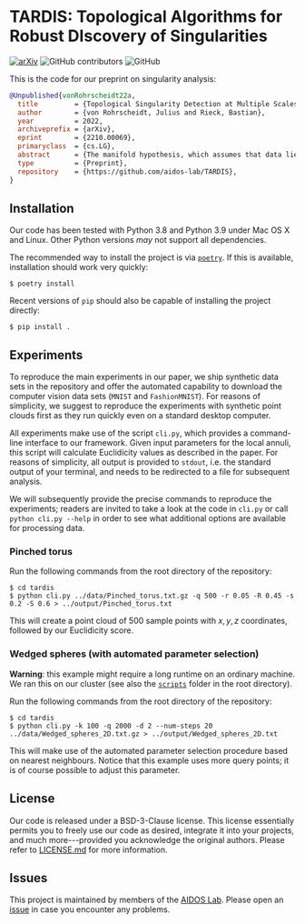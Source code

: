 # TARDIS: Topological Algorithms for Robust DIscovery of Singularities

[![arXiv](https://img.shields.io/badge/arXiv-2210.00069-b31b1b.svg)](https://arxiv.org/abs/2210.00069) ![GitHub contributors](https://img.shields.io/github/contributors/aidos-lab/TARDIS) ![GitHub](https://img.shields.io/github/license/aidos-lab/TARDIS)

This is the code for our preprint on singularity analysis:

```bibtex
@Unpublished{vonRohrscheidt22a,
  title         = {Topological Singularity Detection at Multiple Scales},
  author        = {von Rohrscheidt, Julius and Rieck, Bastian},
  year          = 2022,
  archiveprefix = {arXiv},
  eprint        = {2210.00069},
  primaryclass  = {cs.LG},
  abstract      = {The manifold hypothesis, which assumes that data lie on or close to an unknown manifold of low intrinsic dimensionality, is a staple of modern machine learning research. However, recent work has shown that real-world data exhibit distinct non-manifold structures, which result in singularities that can lead to erroneous conclusions about the data. Detecting such singularities is therefore crucial as a precursor to interpolation and inference tasks. We address detecting singularities by developing (i) persistent local homology, a new topology-driven framework for quantifying the intrinsic dimension of a data set locally, and (ii) Euclidicity, a topology-based multi-scale measure for assessing the 'manifoldness' of individual points. We show that our approach can reliably identify singularities of complex spaces, while also capturing singular structures in real-world data sets.},
  type          = {Preprint},
  repository    = {https://github.com/aidos-lab/TARDIS},
}
```

## Installation

Our code has been tested with Python 3.8 and Python 3.9 under Mac OS
X and Linux. Other Python versions *may* not support all dependencies.

The recommended way to install the project is via [`poetry`](https://python-poetry.org/).
If this is available, installation should work very quickly:

    $ poetry install

Recent versions of `pip` should also be capable of installing the
project directly:

    $ pip install .

## Experiments

To reproduce the main experiments in our paper, we ship synthetic data
sets in the repository and offer the automated capability to download
the computer vision data sets&nbsp;(`MNIST` and `FashionMNIST`). For
reasons of simplicity, we suggest to reproduce the experiments with
synthetic point clouds first as they run quickly even on a standard
desktop computer.

All experiments make use of the script `cli.py`, which provides
a command-line interface to our framework. Given input parameters for
the local annuli, this script will calculate Euclidicity values as
described in the paper. For reasons of simplicity, all output is
provided to `stdout`, i.e. the standard output of your terminal, and
needs to be redirected to a file for subsequent analysis.

We will subsequently provide the precise commands to reproduce the
experiments; readers are invited to take a look at the code in `cli.py`
or call `python cli.py --help` in order to see what additional options
are available for processing data.

### Pinched torus

Run the following commands from the root directory of the repository:

    $ cd tardis
    $ python cli.py ../data/Pinched_torus.txt.gz -q 500 -r 0.05 -R 0.45 -s 0.2 -S 0.6 > ../output/Pinched_torus.txt

This will create a point cloud of 500 sample points with $x, y, z$
coordinates, followed by our Euclidicity score.

### Wedged spheres (with automated parameter selection)

**Warning**: this example might require a long runtime on an ordinary
machine. We ran this on our cluster (see also the [`scripts`](./scripts)
folder in the root directory).

Run the following commands from the root directory of the repository:

    $ cd tardis
    $ python cli.py -k 100 -q 2000 -d 2 --num-steps 20 ../data/Wedged_spheres_2D.txt.gz > ../output/Wedged_spheres_2D.txt

This will make use of the automated parameter selection procedure based
on nearest neighbours. Notice that this example uses more query
points; it is of course possible to adjust this parameter.

## License

Our code is released under a BSD-3-Clause license. This license
essentially permits you to freely use our code as desired, integrate it
into your projects, and much more---provided you acknowledge the
original authors. Please refer to [LICENSE.md](./LICENSE.md) for more
information. 

## Issues

This project is maintained by members of the [AIDOS Lab](https://github.com/aidos-lab).
Please open an [issue](https://github.com/aidos-lab/TARDIS/issues) in
case you encounter any problems.
